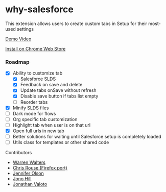 # why-salesforce

This extension allows users to create custom tabs in Setup for their most-used settings

[Demo Video](https://youtu.be/BtlKRvac9ZQ)

[Install on Chrome Web Store](https://chrome.google.com/webstore/detail/why-salesforce/ghakkjfjpnhpggbkfkeplbefkipfoaod)

### Roadmap
-   [x] Ability to customize tab
    -   [x] Salesforce SLDS
    -   [x] Feedback on save and delete
    -   [x] Update tabs onSave without refresh
    -   [x] Disable save button if tabs list empty
    -   [ ] Reorder tabs
-   [x] Minify SLDS files
-   [ ] Dark mode for flows
-   [ ] Org specific tab customization
-   [ ] Highlight tab when user is on that url
-   [x] Open full urls in new tab
-   [ ] Better solutions for waiting until Salesforce setup is completely loaded
-   [ ] Utils class for templates or other shared code

Contributors

-   [Warren Walters](https://www.linkedin.com/in/walters954/)
-   [Chris Rouse (Firefox port)](https://www.linkedin.com/in/chris-rouse/)
-   [Jennifer Olson](https://www.linkedin.com/in/olsonjenn05/)
-   [Jono Hill](https://github.com/Jono-Hills)
-   [Jonathan Valoto](https://www.linkedin.com/in/jonathan-valoto/)
